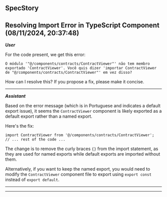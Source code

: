 ## SpecStory

## Resolving Import Error in TypeScript Component (08/11/2024, 20:37:48)

_**User**_

For the code present, we get this error:
```
O módulo '"@/components/contracts/ContractViewer"' não tem membro exportado 'ContractViewer'. Você quis dizer 'importar ContractViewer de "@/components/contracts/ContractViewer"' em vez disso?
```
How can I resolve this? If you propose a fix, please make it concise.

---

_**Assistant**_

Based on the error message (which is in Portuguese and indicates a default export issue), it seems the `ContractViewer` component is likely exported as a default export rather than a named export.

Here's the fix:

```typescript:src/app/(auth)/contracts/[id]/page.tsx
import ContractViewer from '@/components/contracts/ContractViewer';
// ... rest of the code ...
```

The change is to remove the curly braces `{}` from the import statement, as they are used for named exports while default exports are imported without them.

Alternatively, if you want to keep the named export, you would need to modify the `ContractViewer` component file to export using `export const` instead of `export default`.

---



---


